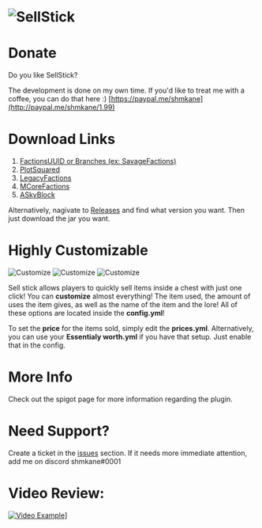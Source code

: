 # ![SellStick](https://proxy.spigotmc.org/2dc1dbaacf1f39b89a69ab13340b1c4a32370866?url=https%3A%2F%2Fi.gyazo.com%2F6820a34e0050ac2295dfbcaedb06fde9.png "SellStick")

# Donate
Do you like SellStick?

The development is done on my own time. 
If you'd like to treat me with a coffee, you can do that here :) [https://paypal.me/shmkane](http://paypal.me/shmkane/1.99)

# Download Links
1. [FactionsUUID or Branches (ex: SavageFactions)](https://github.com/shmkane/SellStick/releases/tag/v8.1.0.1-beta)
2. [PlotSquared](https://github.com/shmkane/SellStick/releases/tag/v8.1.1.2)
3. [LegacyFactions](https://github.com/shmkane/SellStick/releases/tag/v8.1.0.3-beta)
4. [MCoreFactions](https://github.com/shmkane/SellStick/releases/tag/v8.1.0.4-beta)
5. [ASkyBlock](https://github.com/shmkane/SellStick/releases/tag/v8.1.1.5)

Alternatively, nagivate to [Releases](https://github.com/shmkane/SellStick/releases) and find what version you want. Then just download the jar you want.

# Highly Customizable
![Customize](https://proxy.spigotmc.org/96f3cf014b4d3ff6e811eebf4f22220b2fb41858?url=https%3A%2F%2Fimage.prntscr.com%2Fimage%2F6mGwaXYbT6m6nIk3wgllOw.png "Customize!") ![Customize](https://proxy.spigotmc.org/ab1a457fb602789aa8fa289b8d1fb98a0ec49383?url=https%3A%2F%2Fimage.prntscr.com%2Fimage%2FcQ3WdReqRGur-DQS0k4Pxg.png "Customize!!!") ![Customize](https://proxy.spigotmc.org/a91d97d1708446671fddcdb356ecd59214c86b83?url=https%3A%2F%2Fimage.prntscr.com%2Fimage%2Fw1UWdaHnRbiFL14F0-rkFQ.png "Customize!!!!!")

Sell stick allows players to quickly sell items inside a chest with just one click! You can **customize** almost everything! The item used, the amount of uses the item gives, as well as the name of the item and the lore! All of these options are located inside the **config.yml**!

To set the **price** for the items sold, simply edit the **prices.yml**. Alternatively, you can use your **Essentialy worth.yml** if you have that setup. Just enable that in the config.

# More Info
Check out the spigot page for more information regarding the plugin.

# Need Support?
Create a ticket in the [issues](https://github.com/shmkane/SellStick/issues) section. If it needs more immediate attention, add me on discord shmkane#0001

# Video Review:
[![Video Example](http://img.youtube.com/vi/IsUqH1b8RmU/0.jpg)](http://www.youtube.com/watch?v=IsUqH1b8RmU)]



